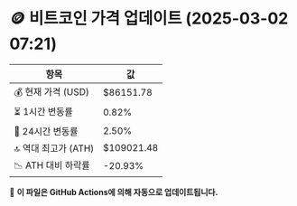 # 🪙 비트코인 가격 업데이트 (2025-03-02 07:21)

| 항목                | 값 |
|--------------------|----------------|
| 💰 현재 가격 (USD) | $86151.78 |
| ⏳ 1시간 변동률    | 0.82% |
| 📆 24시간 변동률   | 2.50% |
| 🔝 역대 최고가 (ATH) | $109021.48 |
| 📉 ATH 대비 하락률 | -20.93% |

🔄 **이 파일은 GitHub Actions에 의해 자동으로 업데이트됩니다.**
